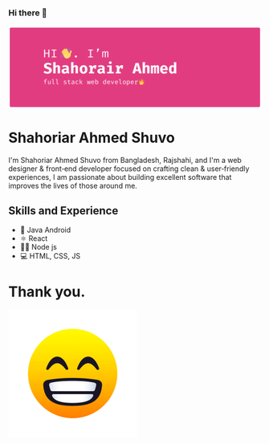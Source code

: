 ### Hi there 👋

![Design and Development](./banner.png)

# Shahoriar Ahmed Shuvo
I'm Shahoriar Ahmed Shuvo from Bangladesh, Rajshahi, and I'm a web designer & front‑end developer focused on crafting clean & user‑friendly experiences, I am passionate about building excellent software that improves the lives of those around me.

## Skills and Experience
* 📱 Java Android
* ⚛ React
* 👨‍💻 Node js
* 💻 HTML, CSS, JS

# Thank you.
![Design and Development](./happy.gif)

<!--
**devshahoriar/devshahoriar** is a ✨ _special_ ✨ repository because its `README.md` (this file) appears on your GitHub profile.

Here are some ideas to get you started:

- 🔭 I’m currently working on ...
- 🌱 I’m currently learning ...
- 👯 I’m looking to collaborate on ...
- 🤔 I’m looking for help with ...
- 💬 Ask me about ...
- 📫 How to reach me: ...
- 😄 Pronouns: ...
- ⚡ Fun fact: ...
-->
